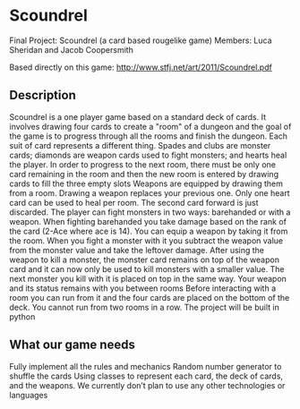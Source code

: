 # Scoundrel
Final Project: Scoundrel (a card based rougelike game) Members: Luca Sheridan and Jacob Coopersmith

Based directly on this game: http://www.stfj.net/art/2011/Scoundrel.pdf

## Description

Scoundrel is a one player game based on a standard deck of cards.
It involves drawing four cards to create a "room" of a dungeon and the goal of the game is to progress through all the rooms and finish the dungeon.
Each suit of card represents a different thing. Spades and clubs are monster cards; diamonds are weapon cards used to fight monsters; and hearts heal the player.
In order to progress to the next room, there must be only one card remaining in the room and then the new room is entered by drawing cards to fill the three empty slots
Weapons are equipped by drawing them from a room. Drawing a weapon replaces your previous one.
Only one heart card can be used to heal per room. The second card forward is just discarded.
The player can fight monsters in two ways: barehanded or with a weapon.
When fighting barehanded you take damage based on the rank of the card (2-Ace where ace is 14).
You can equip a weapon by taking it from the room. When you fight a monster with it you subtract the weapon value from the monster value and take the leftover damage. After using the weapon to kill a monster, the monster card remains on top of the weapon card and it can now only be used to kill monsters with a smaller value. The next monster you kill with it is placed on top in the same way.
Your weapon and its status remains with you between rooms
Before interacting with a room you can run from it and the four cards are placed on the bottom of the deck. You cannot run from two rooms in a row.
The project will be built in python

## What our game needs

Fully implement all the rules and mechanics
Random number generator to shuffle the cards
Using classes to represent each card, the deck of cards, and the weapons.
We currently don’t plan to use any other technologies or languages

